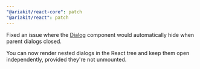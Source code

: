 ```yaml
---
"@ariakit/react-core": patch
"@ariakit/react": patch
---
```


Fixed an issue where the [Dialog](https://ariakit.org/components/dialog) component would automatically hide when parent dialogs closed.

You can now render nested dialogs in the React tree and keep them open independently, provided they're not unmounted.
